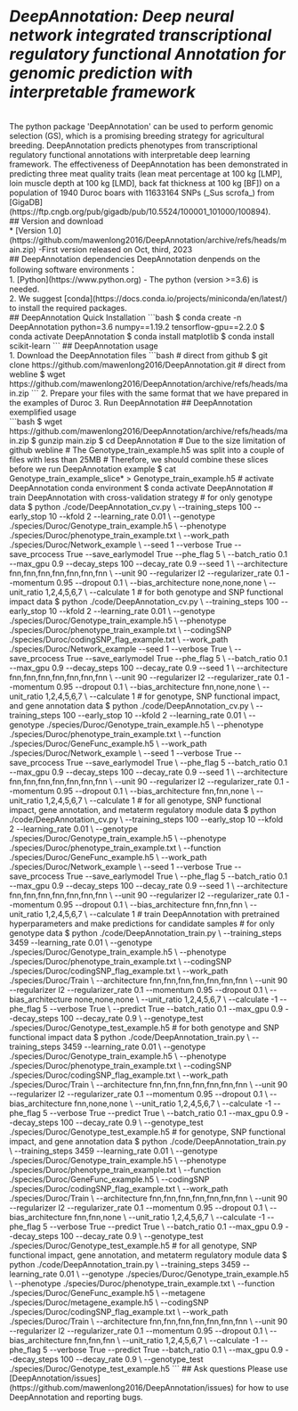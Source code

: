 # ___DeepAnnotation: Deep neural network integrated transcriptional regulatory functional Annotation for genomic prediction with interpretable framework___ <br>
<br>
The python package 'DeepAnnotation' can be used to perform genomic selection (GS), which is a promising
breeding strategy for agricultural breeding. DeepAnnotation predicts phenotypes from transcriptional regulatory functional annotations with interpretable deep learning framework. The effectiveness
of DeepAnnotation has been demonstrated in predicting three meat quality traits (lean meat percentage at 100 kg [LMP], loin muscle depth at 100 kg [LMD], back fat thickness at 100 kg [BF]) on a population
of 1940 Duroc boars with 11633164 SNPs (_Sus scrofa_) from [GigaDB] (https://ftp.cngb.org/pub/gigadb/pub/10.5524/100001_101000/100894).

<br>
## Version and download <br>
* [Version 1.0](https://github.com/mawenlong2016/DeepAnnotation/archive/refs/heads/main.zip) -First version released on Oct, third, 2023<br>
## DeepAnnotation dependencies
DeepAnnotation denpends on the following software environments：<br>
1. [Python](https://www.python.org) - The python (version >=3.6) is needed. <br>
2. We suggest [conda](https://docs.conda.io/projects/miniconda/en/latest/) to install the required packages. <br>
## DeepAnnotation Quick Installation
```bash
$ conda create -n DeepAnnotation python=3.6 numpy==1.19.2 tensorflow-gpu==2.2.0
$ conda activate DeepAnnotation
$ conda install matplotlib
$ conda install scikit-learn
```
## DeepAnnotation usage <br>
1. Download the DeepAnnotation files
```bash
# direct from github
$ git clone https://github.com/mawenlong2016/DeepAnnotation.git     
# direct from webline
$ wget https://github.com/mawenlong2016/DeepAnnotation/archive/refs/heads/main.zip  
```
2. Prepare your files with the same format that we have prepared in the examples of Duroc
3. Run DeepAnnotation
## DeepAnnotation exemplified usage <br>
```bash
$ wget https://github.com/mawenlong2016/DeepAnnotation/archive/refs/heads/main.zip
$ gunzip main.zip
$ cd DeepAnnotation  
# Due to the size limitation of github webline
# The Genotype_train_example.h5 was split into a couple of files with less than 25MB
# Therefore, we should combine these slices before we run DeepAnnotation example
$ cat Genotype_train_example_slice* > Genotype_train_example.h5
# activate DeepAnnotation conda environment
$ conda activate DeepAnnotation
# train DeepAnnotation with cross-validation strategy
# for only genotype data
$ python ./code/DeepAnnotation_cv.py \
--training_steps 100 --early_stop 10 --kfold 2 --learning_rate 0.01 \
--genotype ./species/Duroc/Genotype_train_example.h5 \
--phenotype ./species/Duroc/phenotype_train_example.txt \
--work_path ./species/Duroc/Network_example \
--seed 1 --verbose True --save_prcocess True --save_earlymodel True --phe_flag 5 \
--batch_ratio 0.1 --max_gpu 0.9 --decay_steps 100 --decay_rate 0.9 --seed 1  \
--architecture fnn,fnn,fnn,fnn,fnn,fnn,fnn \
--unit 90 --regularizer l2 --regularizer_rate 0.1 --momentum 0.95 --dropout 0.1 \
--bias_architecture none,none,none \
--unit_ratio 1,2,4,5,6,7 \
--calculate 1
# for both genotype and SNP functional impact data
$ python ./code/DeepAnnotation_cv.py \
--training_steps 100 --early_stop 10 --kfold 2 --learning_rate 0.01 \
--genotype ./species/Duroc/Genotype_train_example.h5 \
--phenotype ./species/Duroc/phenotype_train_example.txt \
--codingSNP ./species/Duroc/codingSNP_flag_example.txt \
--work_path ./species/Duroc/Network_example --seed 1 --verbose True \
--save_prcocess True --save_earlymodel True --phe_flag 5 \
--batch_ratio 0.1 --max_gpu 0.9 --decay_steps 100 --decay_rate 0.9 --seed 1 \
--architecture fnn,fnn,fnn,fnn,fnn,fnn,fnn \
--unit 90 --regularizer l2 --regularizer_rate 0.1 --momentum 0.95 --dropout 0.1 \
--bias_architecture fnn,none,none \
--unit_ratio 1,2,4,5,6,7 \
--calculate 1
# for genotype, SNP functional impact, and gene annotation data
$ python ./code/DeepAnnotation_cv.py \
--training_steps 100 --early_stop 10 --kfold 2 --learning_rate 0.01 \
--genotype ./species/Duroc/Genotype_train_example.h5 \
--phenotype ./species/Duroc/phenotype_train_example.txt \
--function ./species/Duroc/GeneFunc_example.h5  \
--work_path ./species/Duroc/Network_example \
--seed 1 --verbose True --save_prcocess True --save_earlymodel True \
--phe_flag 5 --batch_ratio 0.1 --max_gpu 0.9 --decay_steps 100 --decay_rate 0.9 --seed 1  \
--architecture fnn,fnn,fnn,fnn,fnn,fnn,fnn \
--unit 90 --regularizer l2 --regularizer_rate 0.1 --momentum 0.95 --dropout 0.1 \
--bias_architecture fnn,fnn,none \
--unit_ratio 1,2,4,5,6,7 \
--calculate 1
# for all genotype, SNP functional impact, gene annotation, and metaterm regulatory module data
$ python ./code/DeepAnnotation_cv.py \
--training_steps 100 --early_stop 10 --kfold 2 --learning_rate 0.01 \
--genotype ./species/Duroc/Genotype_train_example.h5 \
--phenotype ./species/Duroc/phenotype_train_example.txt \
--function ./species/Duroc/GeneFunc_example.h5  \
--work_path ./species/Duroc/Network_example \
--seed 1 --verbose True --save_prcocess True --save_earlymodel True \
--phe_flag 5 --batch_ratio 0.1 --max_gpu 0.9 --decay_steps 100 --decay_rate 0.9 --seed 1  \
--architecture fnn,fnn,fnn,fnn,fnn,fnn,fnn \
--unit 90 --regularizer l2 --regularizer_rate 0.1 --momentum 0.95 --dropout 0.1 \
--bias_architecture fnn,fnn,fnn \
--unit_ratio 1,2,4,5,6,7 \
--calculate 1
# train DeepAnnotation with pretrained hyperparameters and make predictions for candidate samples
# for only genotype data
$ python ./code/DeepAnnotation_train.py \
--training_steps 3459  --learning_rate 0.01 \
--genotype ./species/Duroc/Genotype_train_example.h5 \
--phenotype ./species/Duroc/phenotype_train_example.txt \
--codingSNP ./species/Duroc/codingSNP_flag_example.txt  \
--work_path ./species/Duroc/Train \
--architecture fnn,fnn,fnn,fnn,fnn,fnn,fnn \
--unit 90 --regularizer l2 --regularizer_rate 0.1 --momentum 0.95 --dropout 0.1 \
--bias_architecture none,none,none \
--unit_ratio 1,2,4,5,6,7 \
--calculate -1 --phe_flag 5 --verbose True \
--predict True --batch_ratio 0.1 --max_gpu 0.9 --decay_steps 100 --decay_rate 0.9 \
--genotype_test ./species/Duroc/Genotype_test_example.h5
# for both genotype and SNP functional impact data
$ python ./code/DeepAnnotation_train.py \
--training_steps 3459  --learning_rate 0.01 \
--genotype ./species/Duroc/Genotype_train_example.h5 \
--phenotype ./species/Duroc/phenotype_train_example.txt  \
--codingSNP ./species/Duroc/codingSNP_flag_example.txt  \
--work_path ./species/Duroc/Train \
--architecture fnn,fnn,fnn,fnn,fnn,fnn,fnn \
--unit 90 --regularizer l2 --regularizer_rate 0.1 --momentum 0.95 --dropout 0.1 \
--bias_architecture fnn,none,none \
--unit_ratio 1,2,4,5,6,7 \
--calculate -1 --phe_flag 5 --verbose True --predict True \
--batch_ratio 0.1 --max_gpu 0.9 --decay_steps 100 --decay_rate 0.9 \
--genotype_test ./species/Duroc/Genotype_test_example.h5
# for genotype, SNP functional impact, and gene annotation data
$ python ./code/DeepAnnotation_train.py \
--training_steps 3459  --learning_rate 0.01 \
--genotype ./species/Duroc/Genotype_train_example.h5 \
--phenotype ./species/Duroc/phenotype_train_example.txt \
--function ./species/Duroc/GeneFunc_example.h5 \
--codingSNP ./species/Duroc/codingSNP_flag_example.txt  \
--work_path ./species/Duroc/Train \
--architecture fnn,fnn,fnn,fnn,fnn,fnn,fnn \
--unit 90 --regularizer l2 --regularizer_rate 0.1 --momentum 0.95 --dropout 0.1 \
--bias_architecture fnn,fnn,none \
--unit_ratio 1,2,4,5,6,7 \
--calculate -1 --phe_flag 5 --verbose True --predict True \
--batch_ratio 0.1 --max_gpu 0.9 --decay_steps 100 --decay_rate 0.9 \
--genotype_test ./species/Duroc/Genotype_test_example.h5
# for all genotype, SNP functional impact, gene annotation, and metaterm regulatory module data
$ python ./code/DeepAnnotation_train.py \
--training_steps 3459  --learning_rate 0.01 \
--genotype ./species/Duroc/Genotype_train_example.h5 \
--phenotype ./species/Duroc/phenotype_train_example.txt \
--function ./species/Duroc/GeneFunc_example.h5 \
--metagene ./species/Duroc/metagene_example.h5 \
--codingSNP ./species/Duroc/codingSNP_flag_example.txt  \
--work_path ./species/Duroc/Train \
--architecture fnn,fnn,fnn,fnn,fnn,fnn,fnn \
--unit 90 --regularizer l2 --regularizer_rate 0.1 --momentum 0.95 --dropout 0.1 \
--bias_architecture fnn,fnn,fnn \
--unit_ratio 1,2,4,5,6,7 \
--calculate -1 --phe_flag 5 --verbose True --predict True --batch_ratio 0.1 \
--max_gpu 0.9 --decay_steps 100 --decay_rate 0.9 \
--genotype_test ./species/Duroc/Genotype_test_example.h5
```
## Ask questions
Please use [DeepAnnotation/issues](https://github.com/mawenlong2016/DeepAnnotation/issues) for how to use DeepAnnotation and reporting bugs.
